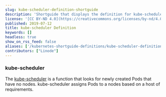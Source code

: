 ```yaml
---
slug: kube-scheduler-definition-shortguide
description: 'Shortguide that displays the definition for kube-scheduler.'
license: '[CC BY-ND 4.0](https://creativecommons.org/licenses/by-nd/4.0)'
published: 2019-07-12
title: kube-scheduler Definition
keywords: []
headless: true
show_on_rss_feed: false
aliases: ['/kubernetes-shortguide-definitions/kube-scheduler-definition-shortguide/']
contributors: ["Linode"]
---
```


### kube-scheduler

The [kube-scheduler](https://kubernetes.io/docs/reference/command-line-tools-reference/kube-scheduler/) is a function that looks for newly created Pods that have no nodes. kube-scheduler assigns Pods to a nodes based on a host of requirements.
